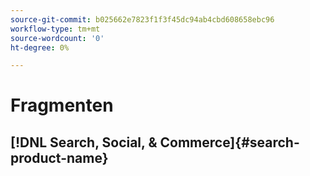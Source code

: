 ```yaml
---
source-git-commit: b025662e7823f1f3f45dc94ab4cbd608658ebc96
workflow-type: tm+mt
source-wordcount: '0'
ht-degree: 0%

---
```

# Fragmenten

## [!DNL Search, Social, & Commerce]{#search-product-name}
